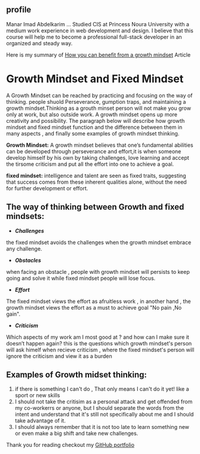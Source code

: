 ## profile 

Manar Imad Abdelkarim ... Studied CIS at Princess Noura University with a medium work experience in web development and design.
I believe that this course will help me to become a professional full-stack developer in an organized and steady way.

Here is my summary of [How you can benefit from a growth mindset](https://www.atlassian.com/blog/inside-atlassian/growth-mindset) Article

# Growth Mindset and Fixed Mindset
A Growth Mindset can be reached by practicing and focusing on the way of thinking. people shuold Perseverance, gumption traps, and maintaining a growth mindset.Thinking as a grouth minset person will not make you grow only at work,  but also outside work. A growth mindset opens up more creativity and possibility. The paragraph below will describe how growth mindset and fixed mindset function and the difference between them in many aspects , and finally some examples of growth mindset thinking.

**Growth Mindset:**
A growth mindset believes that one’s fundamental abilities can be developed through perseverance and effort,it is when someone develop himself by his own by 
taking challenges, love learning and accept the tirsome criticism and put all the effort into one to achieve a goal. 

**fixed mindset:**
 intelligence and talent are seen as fixed traits, suggesting that success comes from these inherent qualities alone,
 without the need for further development or effort.


## The way of thinking between Growth and fixed mindsets: 
- ***Challenges***

the fixed mindset avoids the challenges when the growth mindset embrace any challenge.
- ***Obstacles***

when facing an obstacle , people with growth mindset will persists to keep going and solve it while fixed mindset people will lose focus.
- ***Effort***

The fixed mindset views the effort as afruitless work , in another hand , the growth mindset views the effort as a must
 to  achieve goal "No pain ,No gain".
- ***Criticism*** 

Which aspects of my work am I most good at ? and how can I make sure it doesn’t happen again? this is the questions which growth mindset's person will ask himelf when recieve criticism , where the fixed mindset's person will 
ignore the criticism and  view it as a burden 

## Examples of Growth midset thinking:

1.  if there is something I can't do , That only means I can't do it yet! like a sport or new skills  
2.   I should not take the critisim as a personal attack and get offended from my co-workerrs or anyone, 
but I should separate the words from the intent and understand that it's still not specifically about me and I should take 
advantage of it.
3.  I should always remember that it is not too late to learn something new or even make a big shift and take new challenges.



Thank you for reading 
checkout my  [GitHub portfolio ](https://github.com/ManarAbdelkarim)

